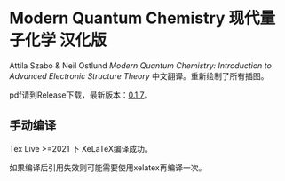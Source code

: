 # Modern Quantum Chemistry 现代量子化学 汉化版
Attila Szabo & Neil Ostlund *Modern Quantum Chemistry: Introduction to Advanced Electronic Structure Theory* 中文翻译。重新绘制了所有插图。

pdf请到Release下载，最新版本：[0.1.7](https://github.com/Mulliken/szaboqc/releases/download/v0.1.7/szabo_zh-v0.1.7.pdf)。

## 手动编译
Tex Live >=2021 下 XeLaTeX编译成功。

如果编译后引用失效则可能需要使用xelatex再编译一次。
